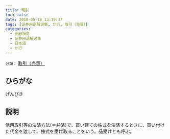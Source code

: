 ```yaml
---
title: 現引
toc: false
date: 2018-05-18 13:19:37
tags: [证券用语解说集, か行, 取引（売買）]
categories:
  - 金融服务
  - 证券用语解说集
  - 日本語
  - か行
---
```


`分類：` [取引（売買）](/tags/取引（売買）/)

## ひらがな

げんびき

## 説明

信用取引等の決済方法(＝弁済)で、買い建ての株式を決済するときに、買い付けた代金を渡して、株式を受け取ることをいう。品受けとも呼ぶ。
